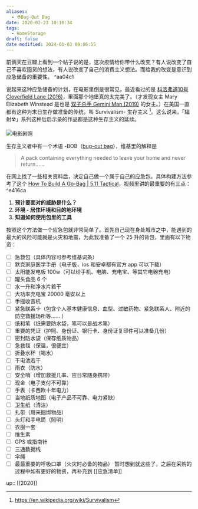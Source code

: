 ```yaml
---
aliases:
  - ⛑Bug-Out Bag
date: 2020-02-23 10:10:34
tags:
  - HomeStorage
draft: false
date modified: 2024-01-03 09:06:55
---
```


前俩天在豆瓣上看到一个帖子说的是，这次疫情给你带什么改变？有人说改变了自己不喜欢囤货的想法，有人说改变了自己的消费主义想法。而给我的改变是意识到应急储备的重要性。 ^aa04c1

说起来这种应急储备的计划，在电影里倒是很常见，最近看过的是 [科洛弗道10号Cloverfield Lane (2016)](https://movie.douban.com/subject/2977957/)，里面那个地堡真的太完美了。（才发现女主 Mary Elizabeth Winstead 是也是 [双子杀手 Gemini Man (2019)](https://movie.douban.com/subject/3097572/) 的女主。）在美国一直都有这种为末日生存做准备的传统，叫 Survivalism- 生存主义 [^1]。这么说来，「辐射☢️」系列这种后启示录的作品都是这种生存主义的延续。
<!-- more -->

![电影剧照](https://txx-1257178398.cos.ap-shanghai.myqcloud.com/121936.jpg)

生存主义者中有一个术语 -BOB（[bug-out bag](https://en.wikipedia.org/wiki/Bug-out_bag)），维基里的解释是

> A pack containing everything needed to leave your home and never return……

在网上找了一些相关资料后，决定自己做一个属于自己的应急包。具体构建方法参考了这个 [How To Build A Go-Bag | 5.11 Tactical](https://youtu.be/vAdjJvoRGuk)，视频里讲的最重要的有三点： ^e416ca

1. **预计要面对的威胁是什么？**
2. **环境 - 居住环境和目的地环境**
3. **知道如何使用包里的工具**

按照这个方法做一个应急包就非常简单了。首先自己现在身处城市之中，能遇到的最大的风险可能就是火灾和地震，为此我准备了一个 25 升的背包，里面有以下物资：
- [ ] 急救包（具体内容可参考维基词条）
- [ ] 默克家庭医学手册（电子版，ios 和安卓都有官方 app 可以下载）
- [ ] 太阳能发电板 100w（可以给手机、电脑、充电宝、等其它电器充电）
- [ ] 罐头食品 6 个
- [ ] 水一升和净水片若干
- [ ] 大功率充电宝 20000 毫安以上
- [ ] 手摇收音机
- [ ] 紧急联系卡（包含个人基本健康信息、血型、过敏药物、紧急联系人、附近的防空救援场所等…… ）
- [ ] 纸和笔（纸需要防水袋，笔可以是战术笔）
- [ ] 重要的凭证（护照、身份证、银行卡、身份证复印件可以准备几份）
- [ ] 密封防水袋（保存纸质物品）
- [ ] 急救毯（保温，很便宜）
- [ ] 折叠水杯（喝水）
- [ ] 干电池若干
- [ ] 雨衣（防水）
- [ ] 安全哨（增加救援几率、应日常随身携带）
- [ ] 现金（电子支付不可靠）
- [ ] 手表（卡西欧十年电力）
- [ ] 当地纸质地图（电子产品不可靠、电力紧缺）
- [ ] 卫生纸（清洁）
- [ ] 扎带（用来捆绑物品）
- [ ] 头灯和手电筒（照明）
- [ ] 衣服一套
- [ ] 维生素
- [ ] GPS 或指南针
- [ ] 三通数据线
- [ ] 伞绳
- [ ] 最最重要的呼吸口罩（火灾时必备的物品）
暂时想到就这些了，之后在采购的过程中如有更好的物资，再补充到 [[应急清单]]

up:: [[2020]]
[^1]: https://en.wikipedia.org/wiki/Survivalism